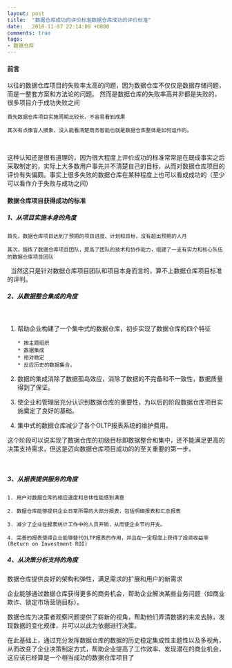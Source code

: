```yaml
---
layout: post
title:  "数据仓库成功的评价标准数据仓库成功的评价标准"
date:   2018-11-07 22:14:09 +0800
comments: true
tags:
- 数据仓库
---
```


#### 前言
  以往的数据仓库项目的失败率太高的问题，因为数据仓库不仅仅是数据存储问题，而是一整套方案和方法论的问题。
  然而是数据仓库的失败率高并非都是失败的，很多项目介于成功失败之间

  ```  
  首先数据仓库项目实施周期比较长，不容易看到成果

  其次有点像盲人摸象，没人能看清楚商务智能也就是数据仓库整体是如何运作的。

  ```

&nbsp;


这种认知还是很有道理的，因为很大程度上评价成功的标准常常是在既成事实之后采取制定的，实际上大多数用户事先并不清楚自己的目标，从而对数据仓库项目的评价有失偏颇。事实上很多失败的数据仓库在某种程度上也可以看成成功的（至少可以看作介于失败与成功之间）

#### 数据仓库项目获得成功的标准

##### 1、从项目实施本身的角度

```
首先，数据仓库项目达到了预期的项目进度、计划和目标，没有超出预期的人月

其次，锻炼了数据仓库项目团队，提高了团队的技术和协作能力，组建了一支有实力和核心队伍的数据仓库项目团队
```
&nbsp;
当然这只是针对数据仓库项目团队和项目本身而言的，算不上数据仓库项目标准的评判。

##### 2、从数据整合集成的角度

&nbsp;

1. 帮助企业构建了一个集中式的数据仓库，初步实现了数据仓库的四个特征

    ```
    * 按主题组织
    * 数据集成
    * 相对稳定
    * 反应历史的数据集合。
    ```

2. 数据的集成消除了数据孤岛效应，消除了数据的不完备和不一致性，数据质量得到了保证。


3. 使企业和管理层充分认识到数据仓库的重要性，为以后的阶段数据仓库项目实施奠定了良好的基础。


4. 集中式的数据仓库减少了各个OLTP报表系统的维护费用。
&nbsp;

这个阶段可以说实现了数据仓库的初级目标即数据整合和集中，还不能满足更高的决策支持需求，但这是迈向数据仓库项目成功的的至关重要的第一步。

&nbsp;
##### 3、从报表提供服务的角度
```
1. 用户对数据仓库的相应速度和总体性能感到满意

2. 数据仓库能够提供企业日常所需的大部分报表，包括明细报表和汇总报表

3. 减少了企业在报表统计工作中的人员开销，从而使企业节约开支。

4. 完善的报表使得企业能够替代OLTP报表的作用，并且在一定程度上获得了投资收益率(Return on Investment ROI)
```

##### 4、从决策分析支持的角度

数据仓库提供良好的架构和弹性，满足需求的扩展和用户的新需求

企业能够通过数据仓库获得更多的商务机会，帮助企业解决某些业务问题（如商业欺诈、锁定市场营销目标）。

数据仓库为决策者观察问题提供了崭新的视角，帮助他们弄清数据的来龙去脉，发现数据的变化规律，并可以以此为依据进行决策。

在此基础上，通过充分发挥数据仓库的数据的历史稳定集成性主题性以及多视角，从而改变了企业决策制定方式，帮助企业提高了工作效率、发现潜在的商业机会，这应该已经算是一个相当成功的数据仓库项目了
 